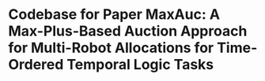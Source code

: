 # Codebase for Paper MaxAuc: A Max-Plus-Based Auction Approach for Multi-Robot Allocations for Time-Ordered Temporal Logic Tasks